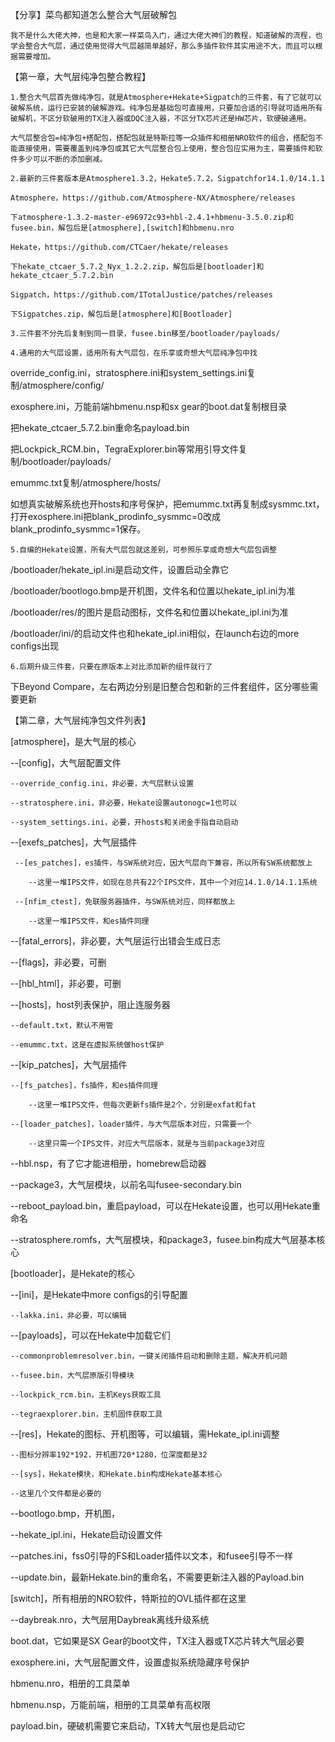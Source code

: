 【分享】菜鸟都知道怎么整合大气层破解包

    我不是什么大佬大神，也是和大家一样菜鸟入门，通过大佬大神们的教程，知道破解的流程，也学会整合大气层，通过使用觉得大气层越简单越好，那么多插件软件其实用途不大，而且可以根据需要增加。

【第一章，大气层纯净包整合教程】

    1.整合大气层首先做纯净包，就是Atmosphere+Hekate+Sigpatch的三件套，有了它就可以破解系统，运行已安装的破解游戏。纯净包是基础包可直接用，只要加合适的引导就可适用所有破解机，不区分软破用的TX注入器或DQC注入器，不区分TX芯片还是HW芯片，软硬破通用。
    
    大气层整合包=纯净包+搭配包，搭配包就是特斯拉等一众插件和相册NRO软件的组合，搭配包不能直接使用，需要覆盖到纯净包或其它大气层整合包上使用，整合包应实用为主，需要插件和软件多少可以不断的添加删减。
    
    2.最新的三件套版本是Atmosphere1.3.2，Hekate5.7.2，Sigpatchfor14.1.0/14.1.1
    
    Atmosphere，https://github.com/Atmosphere-NX/Atmosphere/releases
    
    下atmosphere-1.3.2-master-e96972c93+hbl-2.4.1+hbmenu-3.5.0.zip和fusee.bin，解包后是[atmosphere],[switch]和hbmenu.nro
    
    Hekate，https://github.com/CTCaer/hekate/releases
    
    下hekate_ctcaer_5.7.2_Nyx_1.2.2.zip，解包后是[bootloader]和hekate_ctcaer_5.7.2.bin
    
    Sigpatch，https://github.com/ITotalJustice/patches/releases
    
    下Sigpatches.zip，解包后是[atmosphere]和[Bootloader]
    
    3.三件套不分先后复制到同一目录，fusee.bin移至/bootloader/payloads/
    
    4.通用的大气层设置，适用所有大气层包，在乐享或奇想大气层纯净包中找
    
override_config.ini，stratosphere.ini和system_settings.ini复制/atmosphere/config/

exosphere.ini，万能前端hbmenu.nsp和sx gear的boot.dat复制根目录

把hekate_ctcaer_5.7.2.bin重命名payload.bin

把Lockpick_RCM.bin，TegraExplorer.bin等常用引导文件复制/bootloader/payloads/

emummc.txt复制/atmosphere/hosts/

如想真实破解系统也开hosts和序号保护，把emummc.txt再复制成sysmmc.txt，打开exosphere.ini把blank_prodinfo_sysmmc=0改成blank_prodinfo_sysmmc=1保存。

    5.自编的Hekate设置，所有大气层包就这差别，可参照乐享或奇想大气层包调整
    
/bootloader/hekate_ipl.ini是启动文件，设置启动全靠它

/bootloader/bootlogo.bmp是开机图，文件名和位置以hekate_ipl.ini为准

/bootloader/res/的图片是启动图标，文件名和位置以hekate_ipl.ini为准

/bootloader/ini/的启动文件也和hekate_ipl.ini相似，在launch右边的more configs出现

    6.后期升级三件套，只要在原版本上对比添加新的组件就行了
    
下Beyond Compare，左右两边分别是旧整合包和新的三件套组件，区分哪些需要更新

【第二章，大气层纯净包文件列表】

[atmosphere]，是大气层的核心

  --[config]，大气层配置文件
  
    --override_config.ini，非必要，大气层默认设置
    
    --stratosphere.ini，非必要，Hekate设置autonogc=1也可以
    
    --system_settings.ini，必要，开hosts和关闭金手指自动启动
    
  --[exefs_patches]，大气层插件
  
     --[es_patches]，es插件，与SW系统对应，因大气层向下兼容，所以所有SW系统都放上
     
        --这里一堆IPS文件，如现在总共有22个IPS文件，其中一个对应14.1.0/14.1.1系统
        
     --[nfim_ctest]，免联服务器插件，与SW系统对应，同样都放上
     
        --这里一堆IPS文件，和es插件同理
        
  --[fatal_errors]，非必要，大气层运行出错会生成日志
  
  --[flags]，非必要，可删
  
  --[hbl_html]，非必要，可删
  
  --[hosts]，host列表保护，阻止连服务器
  
    --default.txt，默认不用管
    
    --emummc.txt，这是在虚拟系统做host保护
    
  --[kip_patches]，大气层插件
  
    --[fs_patches]，fs插件，和es插件同理
    
        --这里一堆IPS文件，但每次更新fs插件是2个，分别是exfat和fat
        
    --[loader_patches]，loader插件，与大气层版本对应，只需要一个
    
        --这里只需一个IPS文件，对应大气层版本，就是与当前package3对应
        
  --hbl.nsp，有了它才能进相册，homebrew启动器
  
  --package3，大气层模块，以前名叫fusee-secondary.bin
  
  --reboot_payload.bin，重启payload，可以在Hekate设置，也可以用Hekate重命名
  
  --stratosphere.romfs，大气层模块，和package3，fusee.bin构成大气层基本核心
  
[bootloader]，是Hekate的核心

  --[ini]，是Hekate中more configs的引导配置
  
    --lakka.ini，非必要，可以编辑
    
  --[payloads]，可以在Hekate中加载它们
  
    --commonproblemresolver.bin，一键关闭插件启动和删除主题，解决开机问题
    
    --fusee.bin，大气层原版引导模块
    
    --lockpick_rcm.bin，主机Keys获取工具
    
    --tegraexplorer.bin，主机固件获取工具
    
  --[res]，Hekate的图标、开机图等，可以编辑，需Hekate_ipl.ini调整
  
    --图标分辨率192*192，开机图720*1280，位深度都是32
    
    --[sys]，Hekate模块，和Hekate.bin构成Hekate基本核心
    
    --这里几个文件都是必要的
    
  --bootlogo.bmp，开机图，
  
  --hekate_ipl.ini，Hekate启动设置文件
  
  --patches.ini，fss0引导的FS和Loader插件以文本，和fusee引导不一样
  
  --update.bin，最新Hekate.bin的重命名，不需要更新注入器的Payload.bin
  
[switch]，所有相册的NRO软件，特斯拉的OVL插件都在这里

  --daybreak.nro，大气层用Daybreak离线升级系统
  
boot.dat，它如果是SX Gear的boot文件，TX注入器或TX芯片转大气层必要

exosphere.ini，大气层配置文件，设置虚拟系统隐藏序号保护

hbmenu.nro，相册的工具菜单

hbmenu.nsp，万能前端，相册的工具菜单有高权限

payload.bin，硬破机需要它来启动，TX转大气层也是启动它





